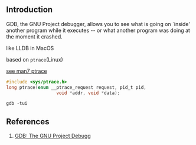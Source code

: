 ## Introduction

GDB, the GNU Project debugger, allows you to see what is going on `inside' another program while it executes -- or what another program was doing at the moment it crashed.


like LLDB in MacOS


based on `ptrace`(Linux)

[see man7 ptrace](https://man7.org/linux/man-pages/man2/ptrace.2.html)



```c
#include <sys/ptrace.h>
long ptrace(enum __ptrace_request request, pid_t pid,
                   void *addr, void *data);
```


```shell
gdb -tui
```




## References

1. [GDB: The GNU Project Debugg](http://www.sourceware.org/gdb/)


